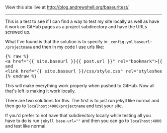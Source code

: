 View this site live at <a href="http://blog.andrewshell.org/baseurltest/">http://blog.andrewshell.org/baseurltest/</a>

---

This is a test to see if I can find a way to test my site locally as well as 
have it work on GitHub pages as a project subdirectory and have the URLs 
screwed up.

What I've found is that the solution is to specify in `_config.yml` 
`baseurl: /projectname` and then in my code I use urls like:

<pre>
{% raw %}
&lt;a href="{{ site.baseurl }}{{ post.url }}" rel="bookmark"&gt;{{ post.title }}&lt;/a&gt;
and
&lt;link href="{{ site.baseurl }}/css/style.css" rel="stylesheet"&gt;
{% endraw %}
</pre>

This will make everything work properly when pushed to GitHub.  Now all that's 
left is making it work locally.

There are two solutions for this.  The first is to just run jekyll like normal 
and then go to `localhost:4000/projectname` and test your site.

If you'd prefer to not have that subdirectory locally while testing all you 
have to do is run `jekyll base-url=""` and then you can go to `localhost:4000`
and test like normal.